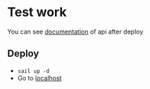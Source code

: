 # Test work
You can see [documentation](http://localhost/api/documentation) of api after deploy
## Deploy
- ``` sail up -d ```
- Go to [localhost](http://localhost/) 
